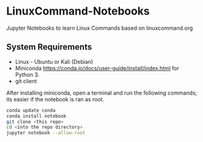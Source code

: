 # LinuxCommand-Notebooks
Jupyter Notebooks to learn Linux Commands based on linuxcommand.org

## System Requirements
- Linux - Ubuntu or Kali (Debian)
- Miniconda https://conda.io/docs/user-guide/install/index.html for Python 3.
- git client

After installing miniconda, open a terminal and run the following commands; its easier if the notebook is ran as root.

```bash
conda update conda
conda install notebook
git clone <this repo>
cd <into the repo directory>
jupyter notebook --allow-root
```